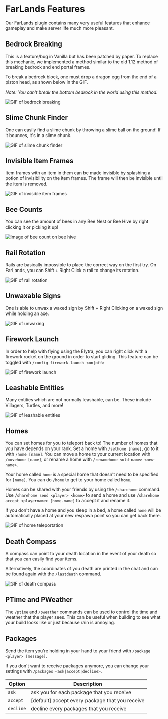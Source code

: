 # FarLands Features

Our FarLands plugin contains many very useful features that enhance
gameplay and make server life much more pleasant.

## Bedrock Breaking

This is a feature/bug in Vanilla but has been patched by paper.  To
replace this mechanic, we implemented a method similar to the old 1.12
method of breaking bedrock and end portal frames.

To break a bedrock block, one must drop a dragon egg from the end of a
piston head, as shown below in the GIF.

_Note: You can't break the bottom bedrock in the world using this
method._

![GIF of bedrock breaking](./img/bedrock_breaking.gif)

## Slime Chunk Finder

One can easily find a slime chunk by throwing a slime ball on the
ground!  If it bounces, it's in a slime chunk.

![GIF of slime chunk finder](./img/slime_chunk.gif)

## Invisible Item Frames

Item frames with an item in them can be made invisible by splashing a
potion of invisibility on the item frames.  The frame will then be
invisible until the item is removed.

![GIF of invisible item frames](./img/invis_item_frames.gif)

## Bee Counts

You can see the amount of bees in any Bee Nest or Bee Hive by right
clicking it or picking it up!

![Image of bee count on bee hive](./img/bee_count.png)

## Rail Rotation

Rails are basically impossible to place the correct way on the first try.
On FarLands, you can Shift + Right Click a rail to change its rotation.

![GIF of rail rotation](./img/rail_rotation.gif)

## Unwaxable Signs

One is able to unwax a waxed sign by Shift + Right Clicking on a waxed
sign while holding an axe.

![GIF of unwaxing](./img/unwax_sign.gif)

## Firework Launch

In order to help with flying using the Elytra, you can right click with
a firework rocket on the ground in order to start gliding.  This feature
can be toggled with `/config firework-launch <on|off>`

![GIF of firework launch](./img/firework_launch.gif)

## Leashable Entities

Many entities which are not normally leashable, can be.  These include
Villagers, Turtles, and more!

![GIF of leashable entities](./img/leashable_entities.gif)

## Homes

You can set homes for you to teleport back to!  The number of homes that
you have depends on your rank.  Set a home with `/sethome [name]`, go to
it with `/home [name]`.  You can move a home to your current location
with `/movehome [name]`, or rename a home with `/renamehome <old-name>
<new-name>`.

Your home called `home` is a special home that doesn't need to be
specified for `[name]`.  You can do `/home` to get to your home called
`home`.

Homes can be shared with your friends by using the `/sharehome` command.
Use `/sharehome send <player> <home>` to send a home and use `/sharehome
accept <playername> [home-name]` to accept it and rename it.

If you don't have a home and you sleep in a bed, a home called `home`
will be automatically placed at your new respawn point so you can get
back there.

![GIF of home teleportation](./img/homes.gif)

## Death Compass

A compass can point to your death location in the event of your death so
that you can easily find your items.

Alternatively, the coordinates of you death are printed in the chat and
can be found again with the `/lastdeath` command.

![GIF of death compass](./img/death_compass.gif)

## PTime and PWeather

The `/ptime` and `/pweather` commands can be used to control the time
and weather that the player sees.  This can be useful when building to
see what your build looks like or just because rain is annoying.

## Packages

Send the item you're holding in your hand to your friend with `/package <player> [message]`.

If you don't want to receive packages anymore, you can change your
settings with `/packages <ask|accept|decline>`.

| Option    | Description                                     |
| --------- | ----------------------------------------------- |
| `ask`     | ask you for each package that you receive       |
| `accept`  | [default] accept every package that you receive |
| `decline` | decline every packages that you receive         |
